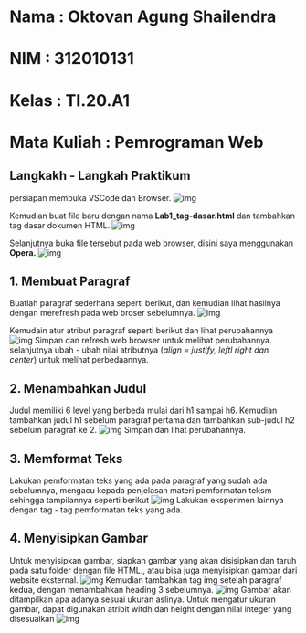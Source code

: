 # Nama        : Oktovan Agung Shailendra
# NIM         : 312010131
# Kelas       : TI.20.A1
# Mata Kuliah : Pemrograman Web

## **Langkakh - Langkah Praktikum**
persiapan membuka VSCode dan Browser.
![img](Img/IMG%20(1).png)

Kemudian buat file baru dengan nama **Lab1_tag-dasar.html** dan tambahkan tag dasar dokumen HTML.
![img](Img/IMG%20(2).png)

Selanjutnya buka file tersebut pada web browser, disini saya menggunakan **Opera.**
![img](Img/IMG%20(3).png)

## **1. Membuat Paragraf**
Buatlah paragraf sederhana seperti berikut, dan kemudian lihat hasilnya dengan merefresh pada web broser sebelumnya.
![img](Img/IMG%20(4).png)

Kemudain atur atribut paragraf seperti berikut dan lihat perubahannya
![img](Img/IMG%20(5).png)
Simpan dan refresh web browser untuk melihat perubahannya. selanjutnya ubah - ubah nilai atributnya (*align = justify, leftl right dan center*) untuk melihat perbedaannya.

## **2. Menambahkan Judul**
Judul memiliki 6 level yang berbeda mulai dari h1 sampai h6. Kemudian tambahkan judul h1 sebelum paragraf pertama dan tambahkan sub-judul h2 sebelum paragraf ke 2.
![img](Img/IMG%20(6).png)
Simpan dan lihat perubahannya.

## **3. Memformat Teks**
Lakukan pemformatan teks yang ada pada paragraf yang sudah ada sebelumnya, mengacu kepada penjelasan materi pemformatan teksm sehingga tampilannya seperti berikut
![img](Img/IMG%20(7).png)
Lakukan eksperimen lainnya dengan tag - tag pemformatan teks yang ada.

## **4. Menyisipkan Gambar**
Untuk menyisipkan gambar, siapkan gambar yang akan disisipkan dan taruh pada satu folder dengan file HTML., atau bisa juga menyisipkan gambar dari website eksternal.
![img](Img/IMG%20(8).png)
Kemudian tambahkan tag img setelah paragraf kedua, dengan menambahkan heading 3 sebelumnya.
![img](Img/IMG%20(9).png)
Gambar akan ditampilkan apa adanya sesuai ukuran aslinya. Untuk mengatur ukuran gambar, dapat digunakan atribit witdh dan height dengan nilai integer yang disesuaikan
![img](Img/IMG%20(10).png)
